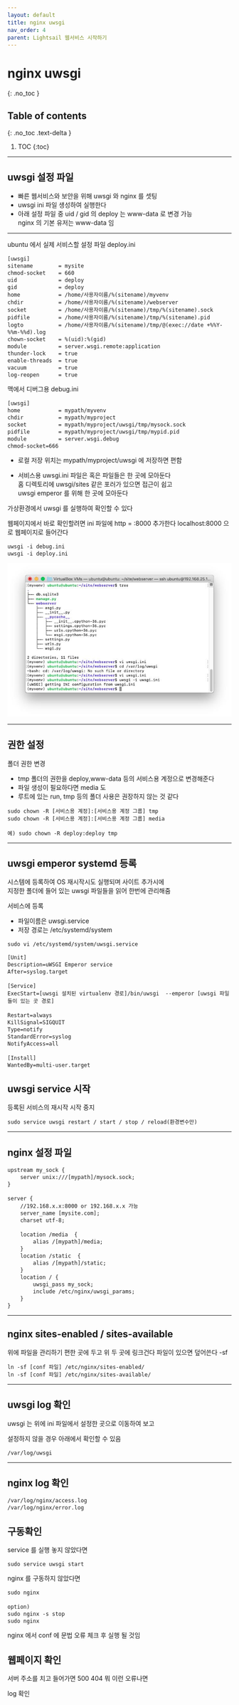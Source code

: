 ```yaml
---
layout: default
title: nginx uwsgi
nav_order: 4
parent: Lightsail 웹서비스 시작하기
---
```


# nginx uwsgi
{: .no_toc }

## Table of contents
{: .no_toc .text-delta }

1. TOC
{:toc}

---

## uwsgi 설정 파일

<div class="code-example" markdown="1">

- 빠른 웹서비스와 보안을 위해 uwsgi 와 nginx 를 셋팅  
- uwsgi ini 파일 생성하여 실행한다  
- 아래 설정 파일 중 uid / gid 의 deploy 는 www-data 로 변경 가능  
nginx 의 기본 유저는 www-data 임

</div>

---

<div class="code-example" markdown="1">

ubuntu 에서 실제 서비스할 설정 파일 deploy.ini

</div>

```
[uwsgi]
sitename        = mysite 
chmod-socket    = 660 
uid             = deploy 
gid             = deploy
home            = /home/사용자이름/%(sitename)/myvenv
chdir           = /home/사용자이름/%(sitename)/webserver
socket          = /home/사용자이름/%(sitename)/tmp/%(sitename).sock
pidfile         = /home/사용자이름/%(sitename)/tmp/%(sitename).pid
logto           = /home/사용자이름/%(sitename)/tmp/@(exec://date +%%Y-%%m-%%d).log
chown-socket    = %(uid):%(gid)
module          = server.wsgi.remote:application
thunder-lock    = true
enable-threads  = true
vacuum          = true
log-reopen      = true

```
<div class="code-example" markdown="1">

맥에서 디버그용 debug.ini

</div>

```
[uwsgi]
home            = mypath/myvenv
chdir           = mypath/myproject
socket          = mypath/myproject/uwsgi/tmp/mysock.sock
pidfile         = mypath/myproject/uwsgi/tmp/mypid.pid
module          = server.wsgi.debug
chmod-socket=666
```

<div class="code-example" markdown="1">

- 로컬 저장 위치는 mypath/myproject/uwsgi 에 저장하면 편함

- 서비스용 uwsgi.ini 파일은 혹은 파일들은 한 곳에 모아둔다  
홈 디렉토리에 uwsgi/sites 같은 포러가 있으면 접근이 쉽고  
uwsgi emperor 를 위해 한 곳에 모아둔다  

</div>

<div class="code-example" markdown="1">
가상환경에서 uwsgi 를 실행하여 확인할 수 있다

웹페이지에서 바로 확인할려면 
ini 파일에  http = :8000 추가한다
localhost:8000 으로 웹페이지로 들어간다  
</div>

```
uwsgi -i debug.ini
uwsgi -i deploy.ini 
```

![image](/assets/images/n/1.jpeg)  

---


## 권한 설정

<div class="code-example" markdown="1">

폴더 권한 변경

- tmp 폴더의 권한을 deploy,www-data 등의 서비스용 계정으로 변경해준다
- 파일 생성이 필요하다면 media 도 
- 루트에 있는 run, tmp 등의 폴더 사용은 권장하지 않는 것 같다
</div>

```
sudo chown -R [서비스용 계정]:[서비스용 계정 그룹] tmp
sudo chown -R [서비스용 계정]:[서비스용 계정 그룹] media

예) sudo chown -R deploy:deploy tmp
```

---

## uwsgi emperor systemd 등록

시스템에 등록하여 OS 재시작시도 실행되며 사이트 추가시에  
지정한 폴더에 들어 있는 uwsgi 파일들을 읽어 한번에 관리해줌

서비스에 등록

- 파일이름은 uwsgi.service
- 저장 경로는 /etc/systemd/system


```
sudo vi /etc/systemd/system/uwsgi.service
```

```
[Unit]
Description=uWSGI Emperor service
After=syslog.target

[Service]
ExecStart=[uwsgi 설치된 virtualenv 경로]/bin/uwsgi  --emperor [uwsgi 파일들이 있는 곳 경로]

Restart=always
KillSignal=SIGQUIT
Type=notify
StandardError=syslog
NotifyAccess=all

[Install]
WantedBy=multi-user.target 
```

## uwsgi service 시작

등록된 서비스의 재시작 시작 중지 

```
sudo service uwsgi restart / start / stop / reload(환경변수만)
```

---

## nginx 설정 파일

```
upstream my_sock {
    server unix:///[mypath]/mysock.sock;
}

server {
    //192.168.x.x:8000 or 192.168.x.x 가능
    server_name [mysite.com]; 
    charset utf-8;

    location /media  {
        alias /[mypath]/media;
    }
    location /static  {
        alias /[mypath]/static;
    }    
    location / {
        uwsgi_pass my_sock;
        include /etc/nginx/uwsgi_params;        
    }
}

```

---

## nginx sites-enabled / sites-available

위에 파일을 관리하기 편한 곳에 두고 위 두 곳에 링크건다
파일이 있으면 덮어쓴다 -sf

```
ln -sf [conf 파일] /etc/nginx/sites-enabled/
ln -sf [conf 파일] /etc/nginx/sites-available/
```

---

## uwsgi log 확인

uwsgi 는 위에 ini 파일에서 설정한 곳으로 이동하여 보고  

설정하지 않을 경우 아래에서 확인할 수 있음

```
/var/log/uwsgi 
```

---

## nginx log 확인

```
/var/log/nginx/access.log
/var/log/nginx/error.log
```

## 구동확인

service 를 실행 놓지 않았다면

```
sudo service uwsgi start
```

nginx 를 구동하지 않았다면

```
sudo nginx 

option)
sudo nginx -s stop
sudo nginx
```

nginx 에서 conf 에 문법 오류 체크 후 실행 될 것임

## 웹페이지 확인

서버 주소를 치고 들어가면 
500 404 뭐 이런 오류나면

log 확인

